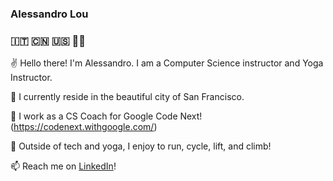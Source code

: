 ### Alessandro Lou
### 🇮🇹 🇨🇳 🇺🇸 🏳️‍🌈


✌️ Hello there! I'm Alessandro. I am a Computer Science instructor and Yoga Instructor.

🏡 I currently reside in the beautiful city of San Francisco. 

🌱 I work as a CS Coach for Google Code Next! (https://codenext.withgoogle.com/) 

🚴 Outside of tech and yoga, I enjoy to run, cycle, lift, and climb! 

📫 Reach me on [LinkedIn](https://www.linkedin.com/in/alessandro-lou/)!

<!---
alemaulou/alemaulou is a ✨ special ✨ repository because its `README.md` (this file) appears on your GitHub profile.
You can click the Preview link to take a look at your changes.
--->
